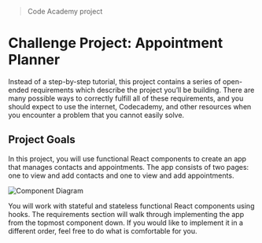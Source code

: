 > Code Academy project

# Challenge Project: Appointment Planner

Instead of a step-by-step tutorial, this project contains a series of open-ended requirements which describe the project you’ll be building. There are many possible ways to correctly fulfill all of these requirements, and you should expect to use the internet, Codecademy, and other resources when you encounter a problem that you cannot easily solve.

## Project Goals
In this project, you will use functional React components to create an app that manages contacts and appointments. The app consists of two pages: one to view and add contacts and one to view and add appointments.

![Component Diagram](https://static-assets.codecademy.com/skillpaths/react-redux/appointments-components.png)

You will work with stateful and stateless functional React components using hooks. The requirements section will walk through implementing the app from the topmost component down. If you would like to implement it in a different order, feel free to do what is comfortable for you.